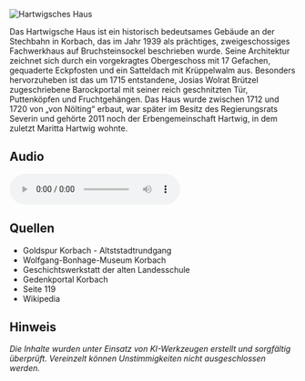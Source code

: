 ![Hartwigsches Haus](./images/korbach/p2.jpg)

Das Hartwigsche Haus ist ein historisch bedeutsames Gebäude an der Stechbahn in Korbach, das im Jahr 1939 als prächtiges, zweigeschossiges Fachwerkhaus auf Bruchsteinsockel beschrieben wurde. Seine Architektur zeichnet sich durch ein vorgekragtes Obergeschoss mit 17 Gefachen, gequaderte Eckpfosten und ein Satteldach mit Krüppelwalm aus. Besonders hervorzuheben ist das um 1715 entstandene, Josias Wolrat Brützel zugeschriebene Barockportal mit seiner reich geschnitzten Tür, Puttenköpfen und Fruchtgehängen. Das Haus wurde zwischen 1712 und 1720 von „von Nölting“ erbaut, war später im Besitz des Regierungsrats Severin und gehörte 2011 noch der Erbengemeinschaft Hartwig, in dem zuletzt Maritta Hartwig wohnte.

## Audio

<audio controls class="full-width-audio">
  <source src="locales/korbach/de/p2.mp3" type="audio/mpeg">
  Dein Browser unterstützt kein Audioelement.
</audio>

## Quellen

- Goldspur Korbach - Altststadtrundgang
- Wolfgang-Bonhage-Museum Korbach
- Geschichtswerkstatt der alten Landesschule
- Gedenkportal Korbach
- Seite 119
- Wikipedia

## Hinweis

_Die Inhalte wurden unter Einsatz von KI-Werkzeugen erstellt und sorgfältig überprüft. Vereinzelt können Unstimmigkeiten nicht ausgeschlossen werden._